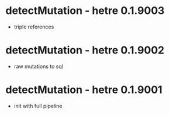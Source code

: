 # detectMutation - hetre 0.1.9003
* triple references

# detectMutation - hetre 0.1.9002
* raw mutations to sql

# detectMutation - hetre 0.1.9001
* init with full pipeline

